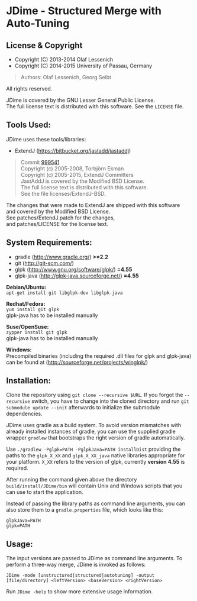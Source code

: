 # JDime  -  Structured Merge with Auto-Tuning
## License & Copyright
* Copyright (C) 2013-2014 Olaf Lessenich  
* Copyright (C) 2014-2015 University of Passau, Germany  
> Authors: Olaf Lessenich, Georg Seibt

All rights reserved.  

JDime is covered by the GNU Lesser General Public License.  
The full license text is distributed with this software. See the `LICENSE` file.

## Tools Used:
JDime uses these tools/libraries:

* ExtendJ (https://bitbucket.org/jastadd/jastaddj)
> Commit [999541](https://bitbucket.org/extendj/extendj/src/999541)  
> Copyright (c) 2005-2008, Torbjörn Ekman  
> Copyright (c) 2005-2015, ExtendJ Committers  
> JastAddJ is covered by the Modified BSD License.  
> The full license text is distributed with this software.  
> See the file licenses/ExtendJ-BSD.

The changes that were made to ExtendJ are shipped with this software  
and covered by the Modified BSD License.  
See patches/ExtendJ.patch for the changes,  
and patches/LICENSE for the license text.

## System Requirements:
* gradle (http://www.gradle.org/) __>=2.2__
* git (http://git-scm.com/)
* glpk (http://www.gnu.org/software/glpk/) __=4.55__
* glpk-java (http://glpk-java.sourceforge.net/) __=4.55__

__Debian/Ubuntu:__  
`apt-get install git libglpk-dev libglpk-java`

__Redhat/Fedora:__  
`yum install git glpk`  
glpk-java has to be installed manually

__Suse/OpenSuse:__  
`zypper install git glpk`  
glpk-java has to be installed manually  

__Windows:__  
Precompiled binaries (including the required .dll files for glpk and glpk-java) can be found at
(http://sourceforge.net/projects/winglpk/)

## Installation:
Clone the repository using `git clone --recursive $URL`. If you forgot the `--recursive` switch, you have to change into the cloned directory and run `git submodule update --init` afterwards to initialize the submodule dependencies.

JDime uses gradle as a build system.
To avoid version mismatches with already installed instances of gradle, you can use the supplied gradle wrapper `gradlew` that bootstraps the right version of gradle automatically.

Use `./gradlew -Pglpk=PATH -PglpkJava=PATH installDist` providing the paths to the `glpk_X_XX` and `glpk_X_XX_java` 
native libraries appropriate for your platform. `X_XX` refers to the version of glpk, currently __version 4.55__ is required.  

After running the command given above the directory `build/install/JDime/bin` will contain Unix and Windows scripts
that you can use to start the application.

Instead of passing the library paths as command line arguments, you can also store them to a `gradle.properties` file, which looks like this:
```
glpkJava=PATH
glpk=PATH
```

## Usage:
The input versions are passed to JDime as command line arguments. To perform a three-way merge, JDime is invoked as follows: 

`JDime -mode [unstructured|structured|autotuning] -output [file/directory] <leftVersion> <baseVersion> <rightVersion>`

Run `JDime -help` to show more extensive usage information.
